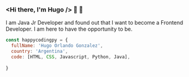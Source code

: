 ### <Hi there, I'm Hugo /> 👋 🌱

I am Java Jr Developer and found out that I want to become a Frontend Developer. I am here to have the opportunity to be.

```javascript
const happycodingpy = {
  fullName: 'Hugo Orlando Gonzalez',
  country: 'Argentina',
  code: [HTML, CSS, Javascript, Python, Java],
 
}
```

<!--
**happycodingpy/happycodingpy** is a ✨ _special_ ✨ repository because its `README.md` (this file) appears on your GitHub profile.

Here are some ideas to get you started:

- 🔭 I’m currently working on ...
- 🌱 I’m currently learning ...
- 👯 I’m looking to collaborate on ...
- 🤔 I’m looking for help with ...
- 💬 Ask me about ...
- 📫 How to reach me: ...
- 😄 Pronouns: ...
- ⚡ Fun fact: ...
-->
